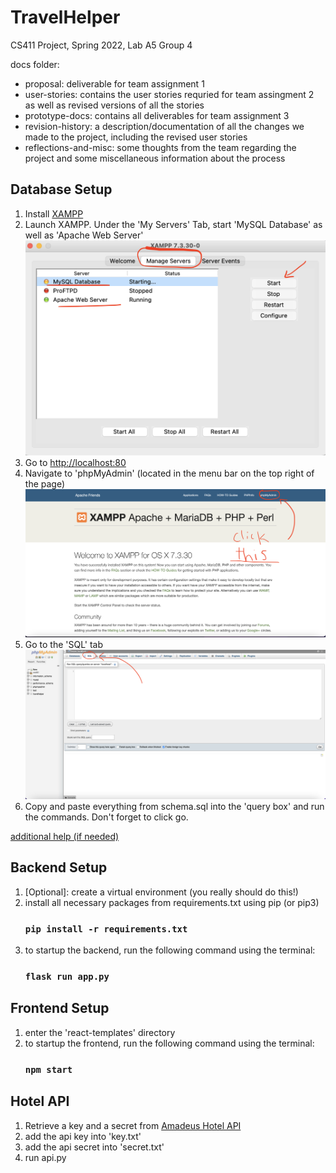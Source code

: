 # TravelHelper

CS411 Project, Spring 2022, Lab A5 Group 4

docs folder: 
- proposal: deliverable for team assignment 1 
- user-stories: contains the user stories requried for team assingment 2 as well as revised versions of all the stories
- prototype-docs: contains all deliverables for team assignment 3
- revision-history: a description/documentation of all the changes we made to the project, including the revised user stories
- reflections-and-misc: some thoughts from the team regarding the project and some miscellaneous information about the process

## Database Setup 

1. Install [XAMPP](https://www.apachefriends.org/index.html)
2. Launch XAMPP. Under the 'My Servers' Tab, start  'MySQL Database' as well as 'Apache Web Server'
![](readme-img/xampp.png)
3. Go to [http://localhost:80](http://localhost:3000)
4. Navigate to 'phpMyAdmin' (located in the menu bar on the top right of the page)
![](readme-img/localhost.png)
5. Go to the 'SQL' tab
![](readme-img/phpmyadmin.png)
6. Copy and paste everything from schema.sql into the 'query box' and run the commands. Don't forget to click go. 

[additional help (if needed)](https://www.askpython.com/python-modules/flask/flask-mysql-database)

## Backend Setup
1. [Optional]: create a virtual environment (you really should do this!)
2. install all necessary packages from requirements.txt using pip (or pip3)
	### `pip install -r requirements.txt` 
3. to startup the backend, run the following command using the terminal: 
	### `flask run app.py`

## Frontend Setup
1. enter the 'react-templates' directory
2. to startup the frontend, run the following command using the terminal:
	### `npm start`

## Hotel API
1. Retrieve a key and a secret from [Amadeus Hotel API](https://developers.amadeus.com/self-service/category/hotel/api-doc/hotel-search)
2. add the api key into 'key.txt'
3. add the api secret into 'secret.txt'
4. run api.py
